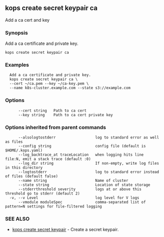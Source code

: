 
<!--- This file is automatically generated by make gen-cli-docs; changes should be made in the go CLI command code (under cmd/kops) -->

## kops create secret keypair ca

Add a ca cert and key

### Synopsis


Add a ca certificate and private key.

```
kops create secret keypair ca
```

### Examples

```
  Add a ca certificate and private key.
  kops create secret keypair ca \
  --cert ~/ca.pem --key ~/ca-key.pem \
  --name k8s-cluster.example.com --state s3://example.com
```

### Options

```
      --cert string   Path to ca cert
      --key string    Path to ca cert private key
```

### Options inherited from parent commands

```
      --alsologtostderr                  log to standard error as well as files
      --config string                    config file (default is $HOME/.kops.yaml)
      --log_backtrace_at traceLocation   when logging hits line file:N, emit a stack trace (default :0)
      --log_dir string                   If non-empty, write log files in this directory
      --logtostderr                      log to standard error instead of files (default false)
      --name string                      Name of cluster
      --state string                     Location of state storage
      --stderrthreshold severity         logs at or above this threshold go to stderr (default 2)
  -v, --v Level                          log level for V logs
      --vmodule moduleSpec               comma-separated list of pattern=N settings for file-filtered logging
```

### SEE ALSO
* [kops create secret keypair](kops_create_secret_keypair.md)	 - Create a secret keypair.

